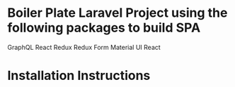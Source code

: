 # Boiler Plate Laravel Project using the following packages to build SPA

GraphQL
React
Redux
Redux Form
Material UI React

# Installation Instructions

